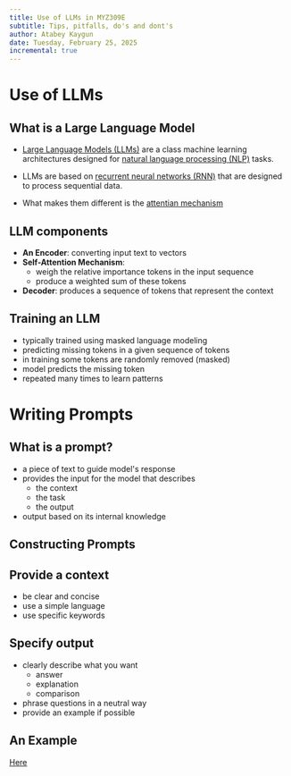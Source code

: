 ```yaml
---
title: Use of LLMs in MYZ309E
subtitle: Tips, pitfalls, do's and dont's
author: Atabey Kaygun
date: Tuesday, February 25, 2025
incremental: true
---
```


# Use of LLMs

## What is a Large Language Model

- [Large Language Models (LLMs)](https://en.wikipedia.org/wiki/Large_language_model) are a class
  machine learning architectures designed for [natural language processing
  (NLP)](https://en.wikipedia.org/wiki/Natural_language_processing) tasks.

- LLMs are based on [recurrent neural networks
  (RNN)](https://en.wikipedia.org/wiki/Recurrent_neural_network) that are designed to process
  sequential data.
  
- What makes them different is the [attentian
  mechanism](https://en.wikipedia.org/wiki/Attention_(machine_learning))

## LLM components

- **An Encoder**: converting input text to vectors
- **Self-Attention Mechanism**: 
    + weigh the relative importance tokens in the input sequence 
	+ produce a weighted sum of these tokens
- **Decoder**: produces a sequence of tokens that represent the context

## Training an LLM

- typically trained using masked language modeling
- predicting missing tokens in a given sequence of tokens
- in training some tokens are randomly removed (masked) 
- model predicts the missing token
- repeated many times to learn patterns 

# Writing Prompts

## What is a prompt?

- a piece of text to guide model's response
- provides the input for the model that describes
  + the context 
  + the task
  + the output
- output based on its internal knowledge

## Constructing Prompts

## Provide a context

- be clear and concise
- use a simple language
- use specific keywords

## Specify output

- clearly describe what you want
  + answer
  + explanation
  + comparison
- phrase questions in a neutral way
- provide an example if possible

## An Example

[Here](./example-1.html)
